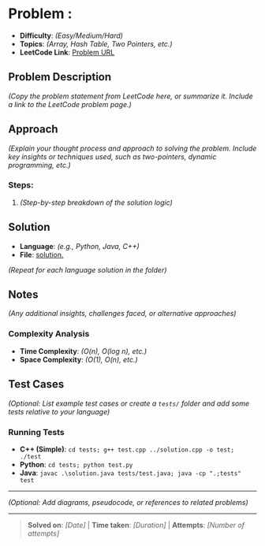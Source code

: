 <Create a README.md file in the problem folder and add these lines to it>

# Problem <Number>: <Problem Name>

- **Difficulty**: _(Easy/Medium/Hard)_
- **Topics**: _(Array, Hash Table, Two Pointers, etc.)_
- **LeetCode Link**: [Problem URL](https://leetcode.com/problems/<problem-name>/)

## Problem Description

_(Copy the problem statement from LeetCode here, or summarize it. Include a link to the LeetCode problem page.)_

## Approach

_(Explain your thought process and approach to solving the problem. Include key insights or techniques used, such as two-pointers, dynamic programming, etc.)_

### Steps:

1. _(Step-by-step breakdown of the solution logic)_

## Solution

- **Language**: _(e.g., Python, Java, C++)_
- **File**: [solution.<extension>](solution.<extension>)

_(Repeat for each language solution in the folder)_

## Notes

_(Any additional insights, challenges faced, or alternative approaches)_

### Complexity Analysis

- **Time Complexity**: _(O(n), O(log n), etc.)_
- **Space Complexity**: _(O(1), O(n), etc.)_

## Test Cases

_(Optional: List example test cases or create a `tests/` folder and add some tests relative to your language)_

### Running Tests

- **C++ (Simple)**: `cd tests; g++ test.cpp ../solution.cpp -o test; ./test`
- **Python**: `cd tests; python test.py`
- **Java**: `javac .\solution.java tests/test.java; java -cp ".;tests" test`

---

_(Optional: Add diagrams, pseudocode, or references to related problems)_

---

> **Solved on**: _[Date]_ |
> **Time taken**: _[Duration]_ |
> **Attempts**: _[Number of attempts]_

